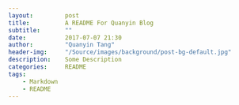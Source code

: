 ```yaml
---
layout:         post
title:          A README For Quanyin Blog
subtitle:       ""
date:           2017-07-07 21:30
author:         "Quanyin Tang"
header-img:     "/Source/images/background/post-bg-default.jpg"
description:    Some Description
categories:     README
tags:
    - Markdown
    - README
---
```

